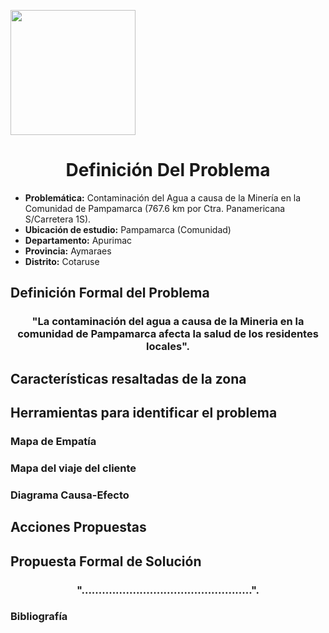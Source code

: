 <p align="left">
  <img src="https://semanadelcannabis.cayetano.edu.pe/assets/img/logo-upch.png" width="200">
  <h1 align="center">Definición Del Problema</h1>
</p>

- **Problemática:** Contaminación del Agua a causa de la Minería en la Comunidad de Pampamarca (767.6 km por Ctra. Panamericana S/Carretera 1S). 
- **Ubicación de estudio:** Pampamarca (Comunidad)
- **Departamento:** Apurimac
- **Provincia:** Aymaraes
- **Distrito:** Cotaruse

## Definición Formal del Problema
<h3 align="center">"La contaminación del agua a causa de la Mineria en la comunidad de Pampamarca afecta la salud de los residentes locales".</h1>

## Características resaltadas de la zona


## Herramientas para identificar el problema
### Mapa de Empatía

### Mapa del viaje del cliente

### Diagrama Causa-Efecto

## Acciones Propuestas


## Propuesta Formal de Solución
<h3 align="center">
"..................................................".
</h3>

### Bibliografía
